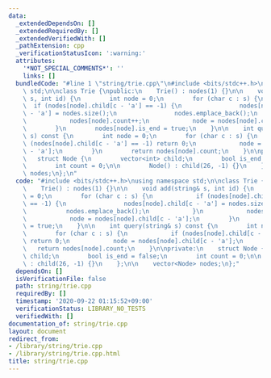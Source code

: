 ```yaml
---
data:
  _extendedDependsOn: []
  _extendedRequiredBy: []
  _extendedVerifiedWith: []
  _pathExtension: cpp
  _verificationStatusIcon: ':warning:'
  attributes:
    '*NOT_SPECIAL_COMMENTS*': ''
    links: []
  bundledCode: "#line 1 \"string/trie.cpp\"\n#include <bits/stdc++.h>\nusing namespace\
    \ std;\n\nclass Trie {\npublic:\n    Trie() : nodes(1) {}\n\n    void add(string&\
    \ s, int id) {\n        int node = 0;\n        for (char c : s) {\n          \
    \  if (nodes[node].child[c - 'a'] == -1) {\n                nodes[node].child[c\
    \ - 'a'] = nodes.size();\n                nodes.emplace_back();\n            }\n\
    \            nodes[node].count++;\n            node = nodes[node].child[c - 'a'];\n\
    \        }\n        nodes[node].is_end = true;\n    }\n\n    int query(string&\
    \ s) const {\n        int node = 0;\n        for (char c : s) {\n            if\
    \ (nodes[node].child[c - 'a'] == -1) return 0;\n            node = nodes[node].child[c\
    \ - 'a'];\n        }\n        return nodes[node].count;\n    }\n\nprivate:\n \
    \   struct Node {\n        vector<int> child;\n        bool is_end = false;\n\
    \        int count = 0;\n\n        Node() : child(26, -1) {}\n    };\n\n    vector<Node>\
    \ nodes;\n};\n"
  code: "#include <bits/stdc++.h>\nusing namespace std;\n\nclass Trie {\npublic:\n\
    \    Trie() : nodes(1) {}\n\n    void add(string& s, int id) {\n        int node\
    \ = 0;\n        for (char c : s) {\n            if (nodes[node].child[c - 'a']\
    \ == -1) {\n                nodes[node].child[c - 'a'] = nodes.size();\n     \
    \           nodes.emplace_back();\n            }\n            nodes[node].count++;\n\
    \            node = nodes[node].child[c - 'a'];\n        }\n        nodes[node].is_end\
    \ = true;\n    }\n\n    int query(string& s) const {\n        int node = 0;\n\
    \        for (char c : s) {\n            if (nodes[node].child[c - 'a'] == -1)\
    \ return 0;\n            node = nodes[node].child[c - 'a'];\n        }\n     \
    \   return nodes[node].count;\n    }\n\nprivate:\n    struct Node {\n        vector<int>\
    \ child;\n        bool is_end = false;\n        int count = 0;\n\n        Node()\
    \ : child(26, -1) {}\n    };\n\n    vector<Node> nodes;\n};"
  dependsOn: []
  isVerificationFile: false
  path: string/trie.cpp
  requiredBy: []
  timestamp: '2020-09-22 01:15:52+09:00'
  verificationStatus: LIBRARY_NO_TESTS
  verifiedWith: []
documentation_of: string/trie.cpp
layout: document
redirect_from:
- /library/string/trie.cpp
- /library/string/trie.cpp.html
title: string/trie.cpp
---
```

